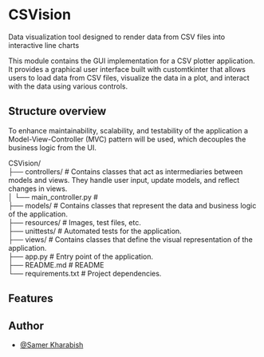 # CSVision

Data visualization tool designed to render data from CSV files into interactive line charts

This module contains the GUI implementation for a CSV plotter application. It provides a graphical user interface built with customtkinter that allows users to load data from CSV files, visualize the data in a plot, and interact with the data using various controls.

## Structure overview

To enhance maintainability, scalability, and testability of the application a Model-View-Controller (MVC) pattern will be used, which decouples the business logic from the UI.

CSVision/  
├── controllers/                    # Contains classes that act as intermediaries between models and views. They handle user input, update models, and reflect changes in views.  
│ └── main_controller.py            #  
├── models/                         # Contains classes that represent the data and business logic of the application.  
├── resources/                      # Images, test files, etc.  
├── unittests/                      # Automated tests for the application.  
├── views/                          # Contains classes that define the visual representation of the application.  
├── app.py                          # Entry point of the application.  
├── README.md                       # README  
└── requirements.txt                # Project dependencies.  

## Features

## Author

- [@Samer Kharabish](<kharabishsamer@outlook.com>)
